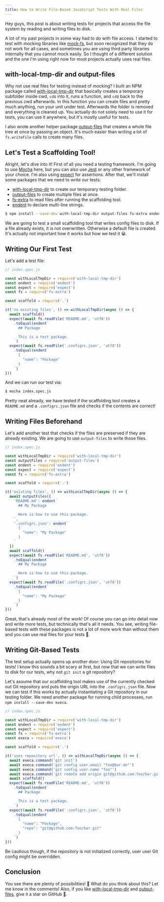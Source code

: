 ```yaml
---
title: How to Write File-Based JavaScript Tests With Real Files
---
```


Hey guys, this post is about writing tests for projects that access the file system by reading and writing files to disk.

A lot of my past projects in some way had to do with file access. I started to test with mocking libraries like [mock-fs](https://github.com/tschaub/mock-fs), but soon recognized that they do not work for all cases, and sometimes you are using third party libraries internally that you cannot mock easily. So I thought of a different solution and the one I'm using right now for most projects actually uses real files.

<!--more-->

## with-local-tmp-dir and output-files

Why not use real files for testing instead of mocking? I built an NPM package called [with-local-tmp-dir](https://github.com/dword-design/with-local-tmp-dir) that basically creates a temporary subfolder inside cwd, `cd`s into it, runs a function, and `cd`s back to the previous cwd afterwards. In this function you can create files and pretty much anything, run your unit under test. Afterwards the folder is removed and everything is cleaned up. You actually do not solely need to use it for tests, you can use it anywhere, but it's mostly useful for tests.

I also wrote another helper package [output-files](https://github.com/dword-design/output-files) that creates a whole file tree at once by passing an object. It's much easier than writing a lot of `fs.writeFile` calls to create many files.

## Let's Test a Scaffolding Tool!

Alright, let's dive into it! First of all you need a testing framework. I'm going to use [Mocha](https://github.com/mochajs/mocha) here, but you can also use [Jest](https://github.com/facebook/jest) or any other framework of your choice. I'm also using [expect](https://github.com/mjackson/expect) for assertions. After that, we'll install some packages that we need to write our tests:

* [with-local-tmp-dir](https://github.com/dword-design/with-local-tmp-dir) to create our temporary testing folder.
* [output-files](https://github.com/dword-design/output-files) to create multiple files at once.
* [fs-extra](https://github.com/jprichardson/node-fs-extra) to read files after running the scaffolding tool.
* [endent](https://github.com/zhouhanseng/endent) to declare multi-line strings.

```bash
$ npm install --save-dev with-local-tmp-dir output-files fs-extra endent
```

We are going to test a small scaffolding tool that writes config files to disk. If a file already exists, it is not overwritten. Otherwise a default file is created. It's actually not important how it works but how we test it 😀.

## Writing Our First Test

Let's add a test file:

```js
// index.spec.js

const withLocalTmpDir = require('with-local-tmp-dir')
const endent = require('endent')
const expect = require('expect')
const fs = require('fs-extra')

const scaffold = require('.')

it('no existing files', () => withLocalTmpDir(async () => {
  await scaffold()
  expect(await fs.readFile('README.md', 'utf8'))
    .toEqual(endent`
      ## Package

      This is a test package.
    `)
  expect(await fs.readFile('.configrc.json', 'utf8'))
    .toEqual(endent`
      {
        "name": "Package"
      }
    `)
}))
```

And we can run our test via:

```bash
$ mocha index.spec.js
```

Pretty neat already, we have tested if the scaffolding tool creates a `README.md` and a `.configrc.json` file and checks if the contents are correct!

## Writing Files Beforehand

Let's add another test that checks if the files are preserved if they are already existing. We are going to use `output-files` to write those files.

```js
// index.spec.js

const withLocalTmpDir = require('with-local-tmp-dir')
const outputFiles = require('output-files')
const endent = require('endent')
const expect = require('expect')
const fs = require('fs-extra')

const scaffold = require('.')

it('existing files', () => withLocalTmpDir(async () => {
  await outputFiles({
    'README.md': endent`
      ## My Package

      Here is how to use this package.
    `,
    '.configrc.json': endent`
      {
        "name": "My Package"
      }
    `
  })
  await scaffold()
  expect(await fs.readFile('README.md', 'utf8'))
    .toEqual(endent`
      ## My Package

      Here is how to use this package.
    `)
  expect(await fs.readFile('.configrc.json', 'utf8'))
    .toEqual(endent`
      {
        "name": "My Package"
      }
    `)
}))
```

Great, that's already most of the work! Of course you can go into detail now and write more tests, but technically that's all it needs. You see, writing file-based tests with these packages is not a lot of more work than without them and you can use real files for your tests 🚀.

## Writing Git-Based Tests

The test setup actually opens up another door: Using Git repositories for tests! I know this sounds a bit scary at first, but now that we can write files to disk for our tests, why not `git init` a git repository?

Let's assume that our scaffolding tool makes use of the currently checked out Git repository and puts the origin URL into the `.configrc.json` file. Now we can test if this works by actually instantiating a Git repository in our testing folder. We need another package for running child processes, run `npm install --save-dev execa`.

```js
// index.spec.js

const withLocalTmpDir = require('with-local-tmp-dir')
const endent = require('endent')
const expect = require('expect')
const fs = require('fs-extra')
const execa = require('execa')

const scaffold = require('.')

it('uses repository url', () => withLocalTmpDir(async () => {
  await execa.command('git init')
  await execa.command('git config user.email "foo@bar.de"')
  await execa.command('git config user.name "foo"')
  await execa.command('git remote add origin git@github.com:foo/bar.git')
  await scaffold()
  expect(await fs.readFile('README.md', 'utf8'))
    .toEqual(endent`
      ## Package

      This is a test package.
    `)
  expect(await fs.readFile('.configrc.json', 'utf8'))
    .toEqual(endent`
      {
        "name": "Package",
        "repo": "git@github.com:foo/bar.git"
      }
    `)
}))
```

Be cautious though, if the repository is not initialized correctly, user user Git config might be overridden.

## Conclusion

You see there are plenty of possibilities! 🥳 What do you think about this? Let me know in the comments! Also, if you like [with-local-tmp-dir](https://github.com/dword-design/with-local-tmp-dir) and [output-files](https://github.com/dword-design/output-files), give it a star on GitHub 🌟.
